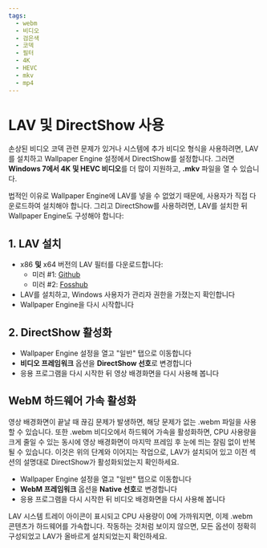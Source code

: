 ```yaml
---
tags:
  - webm
  - 비디오
  - 검은색
  - 코덱
  - 필터
  - 4K
  - HEVC
  - mkv
  - mp4
---
```


# LAV 및 DirectShow 사용
손상된 비디오 코덱 관련 문제가 있거나 시스템에 추가 비디오 형식을 사용하려면, LAV를 설치하고 Wallpaper Engine 설정에서 DirectShow를 설정합니다. 그러면 **Windows 7에서 4K 및 HEVC 비디오**를 더 많이 지원하고, **.mkv** 파일을 열 수 있습니다.

법적인 이유로 Wallpaper Engine에 LAV를 넣을 수 없었기 때문에, 사용자가 직접 다운로드하여 설치해야 합니다. 그리고 DirectShow를 사용하려면, LAV를 설치한 뒤 Wallpaper Engine도 구성해야 합니다:

## 1. LAV 설치
* x86 **및** x64 버전의 LAV 필터를 다운로드합니다:
  * 미러 #1: [Github](https://github.com/Nevcairiel/LAVFilters/releases)
  * 미러 #2: [Fosshub](https://www.fosshub.com/LAV-Filters.html)
* LAV를 설치하고, Windows 사용자가 관리자 권한을 가졌는지 확인합니다
* Wallpaper Engine을 다시 시작합니다

## 2. DirectShow 활성화
* Wallpaper Engine 설정을 열고 "일반" 탭으로 이동합니다
* **비디오 프레임워크** 옵션을 **DirectShow 선호**로 변경합니다
* 응용 프로그램을 다시 시작한 뒤 영상 배경화면을 다시 사용해 봅니다

## WebM 하드웨어 가속 활성화
영상 배경화면이 끝날 때 끊김 문제가 발생하면, 해당 문제가 없는 .webm 파일을 사용할 수 있습니다. 또한 .webm 비디오에서 하드웨어 가속을 활성화하면, CPU 사용량을 크게 줄일 수 있는 동시에 영상 배경화면이 마지막 프레임 후 눈에 띄는 잘림 없이 반복될 수 있습니다. 이것은 위의 단계와 이어지는 작업으로, LAV가 설치되어 있고 이전 섹션의 설명대로 DirectShow가 활성화되었는지 확인하세요.
* Wallpaper Engine 설정을 열고 "일반" 탭으로 이동합니다
* **WebM 프레임워크** 옵션을 **Native 선호**로 변경합니다
* 응용 프로그램을 다시 시작한 뒤 비디오 배경화면을 다시 사용해 봅니다

LAV 시스템 트레이 아이콘이 표시되고 CPU 사용량이 0에 가까워지면, 이제 .webm 콘텐츠가 하드웨어를 가속합니다. 작동하는 것처럼 보이지 않으면, 모든 옵션이 정확히 구성되었고 LAV가 올바르게 설치되었는지 확인하세요.